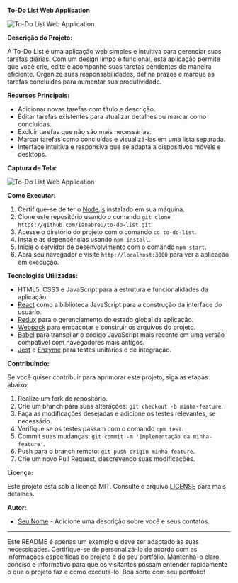 **To-Do List Web Application**

![To-Do List Web Application](https://github.com/ianabreu/to-do-list/raw/master/screenshot.png)

**Descrição do Projeto:**

A To-Do List é uma aplicação web simples e intuitiva para gerenciar suas tarefas diárias. Com um design limpo e funcional, esta aplicação permite que você crie, edite e acompanhe suas tarefas pendentes de maneira eficiente. Organize suas responsabilidades, defina prazos e marque as tarefas concluídas para aumentar sua produtividade.

**Recursos Principais:**

- Adicionar novas tarefas com título e descrição.
- Editar tarefas existentes para atualizar detalhes ou marcar como concluídas.
- Excluir tarefas que não são mais necessárias.
- Marcar tarefas como concluídas e visualizá-las em uma lista separada.
- Interface intuitiva e responsiva que se adapta a dispositivos móveis e desktops.

**Captura de Tela:**

![To-Do List Web Application](https://github.com/ianabreu/to-do-list/raw/master/screenshot.png)

**Como Executar:**

1. Certifique-se de ter o [Node.js](https://nodejs.org) instalado em sua máquina.
2. Clone este repositório usando o comando `git clone https://github.com/ianabreu/to-do-list.git`.
3. Acesse o diretório do projeto com o comando `cd to-do-list`.
4. Instale as dependências usando `npm install`.
5. Inicie o servidor de desenvolvimento com o comando `npm start`.
6. Abra seu navegador e visite `http://localhost:3000` para ver a aplicação em execução.

**Tecnologias Utilizadas:**

- HTML5, CSS3 e JavaScript para a estrutura e funcionalidades da aplicação.
- [React](https://reactjs.org/) como a biblioteca JavaScript para a construção da interface do usuário.
- [Redux](https://redux.js.org/) para o gerenciamento do estado global da aplicação.
- [Webpack](https://webpack.js.org/) para empacotar e construir os arquivos do projeto.
- [Babel](https://babeljs.io/) para transpilar o código JavaScript mais recente em uma versão compatível com navegadores mais antigos.
- [Jest](https://jestjs.io/) e [Enzyme](https://enzymejs.github.io/enzyme/) para testes unitários e de integração.

**Contribuindo:**

Se você quiser contribuir para aprimorar este projeto, siga as etapas abaixo:

1. Realize um fork do repositório.
2. Crie um branch para suas alterações: `git checkout -b minha-feature`.
3. Faça as modificações desejadas e adicione os testes relevantes, se necessário.
4. Verifique se os testes passam com o comando `npm test`.
5. Commit suas mudanças: `git commit -m 'Implementação da minha-feature'`.
6. Push para o branch remoto: `git push origin minha-feature`.
7. Crie um novo Pull Request, descrevendo suas modificações.

**Licença:**

Este projeto está sob a licença MIT. Consulte o arquivo [LICENSE](https://github.com/ianabreu/to-do-list/blob/master/LICENSE) para mais detalhes.

**Autor:**

- [Seu Nome](https://github.com/seu-usuario) - Adicione uma descrição sobre você e seus contatos.

---

Este README é apenas um exemplo e deve ser adaptado às suas necessidades. Certifique-se de personalizá-lo de acordo com as informações específicas do projeto e do seu portfólio. Mantenha-o claro, conciso e informativo para que os visitantes possam entender rapidamente o que o projeto faz e como executá-lo. Boa sorte com seu portfólio!
